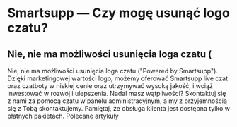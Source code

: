 # Smartsupp — Czy mogę usunąć logo czatu?
## Nie, nie ma możliwości usunięcia loga czatu (
Nie, nie ma możliwości usunięcia loga czatu ("Powered by Smartsupp"). Dzięki marketingowej wartości logo, możemy oferować Smartsupp live czat oraz czatboty w niskiej cenie oraz utrzymywać wysoką jakość, i wciąż inwestować w rozwój i ulepszenia.
Nadal masz wątpliwości? Skontaktuj się z nami za pomocą czatu w panelu administracyjnym, a my z przyjemnością się z Tobą skontaktujemy. Pamiętaj, że obsługa klienta jest dostępna tylko w płatnych pakietach. 
Polecane artykuły

